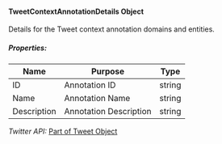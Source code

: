 #### TweetContextAnnotationDetails Object

Details for the Tweet context annotation domains and entities.

##### Properties:

| Name | Purpose | Type |
|------|---------|------|
| ID | Annotation ID | string |
| Name | Annotation Name | string |
| Description | Annotation Description | string |

*Twitter API:* [Part of Tweet Object](https://developer.twitter.com/en/docs/twitter-api/data-dictionary/object-model/tweet)